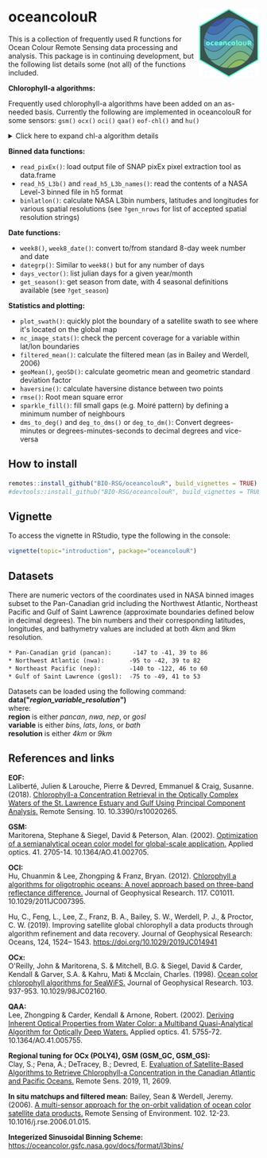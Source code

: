 # oceancolouR <a href='https://github.com/BIO-RSG/oceancolouR/blob/master/README.md'><img src='man/figures/logoraw.png' align="right" height="139" /></a>


This is a collection of frequently used R functions for Ocean Colour Remote Sensing data processing and analysis.
This package is in continuing development, but the following list details some (not all) of the functions included.

**Chlorophyll-a algorithms:**

Frequently used chlorophyll-a algorithms have been added on an as-needed basis. Currently the following are implemented in oceancolouR for some sensors: `gsm()` `ocx()` `oci()` `qaa()` `eof-chl()` and `hu()`
<details>
<summary> 
Click here to expand chl-a algorithm details
</summary>

Sensors available and tested here are MODIS-Aqua :blue_square: , SNPP-VIIRS :yellow_square:, SeaWiFS :green_square:, Landsat-8 OLI :black_large_square: , Sentinel-2 MSI :purple_square: , or sensor-independent :orange_square:

* `gsm()`: :blue_square::yellow_square::green_square: R implementation of the GSM algorithm, with traditional coefficients or coefficients calculated with `get_gs()`
* `ocx()` : :blue_square::yellow_square::green_square::black_large_square::purple_square: OCX algorithm. OCX coefficients can be optimized with `optimize_ocx_coefs()`
* `qaa()`: :green_square: QAA algorithm (v6) to calculate chlorophyll-a as well as phytoplankton absorption coefficients
* `eof_chl()`: EOF (empirical orthogonal function) method to calculate chlorophyll-a (requires **sensor and region-dependent training set** as input)
* `hu()` : :orange_square: Hu algorithm
* `oci()` : :blue_square::yellow_square::green_square: OCI algorithm. R implementation of NASA [Ocean Biology Processing Group](https://oceancolor.gsfc.nasa.gov/)'s standard chlorophyll-a product in ocean colour satellite images. For information on standard equations for all sensors see the [`chlor_a`](https://oceancolor.gsfc.nasa.gov/atbd/chlor_a/) data product page (and for Sentinel-3 OLCI see [here](https://forum.earthdata.nasa.gov/viewtopic.php?t=2370))
</details>

**Binned data functions:** 
* `read_pixEx()`: load output file of SNAP pixEx pixel extraction tool as data.frame
* `read_h5_L3b()` and `read_h5_L3b_names()`: read the contents of a NASA Level-3 binned file in h5 format
* `binlatlon()`: calculate NASA L3bin numbers, latitudes and longitudes for various spatial resolutions (see `?gen_nrows` for list of accepted spatial resolution strings)  

**Date functions:**
* `week8()`, `week8_date()`: convert to/from standard 8-day week number and date
* `dategrp()`: Similar to `week8()` but for any number of days
* `days_vector()`: list julian days for a given year/month
* `get_season()`: get season from date, with 4 seasonal definitions available (see `?get_season`)

**Statistics and plotting:**
* `plot_swath()`: quickly plot the boundary of a satellite swath to see where it's located on the global map
* `nc_image_stats()`: check the percent coverage for a variable within lat/lon boundaries
* `filtered_mean()`: calculate the filtered mean (as in Bailey and Werdell, 2006)
* `geoMean()`, `geoSD()`: calculate geometric mean and geometric standard deviation factor
* `haversine()`: calculate haversine distance between two points
* `rmse()`: Root mean square error
* `sparkle_fill()`: fill small gaps (e.g. Moiré pattern) by defining a minimum number of neighbours
* `dms_to_deg()` and `deg_to_dms()` or `deg_to_dm()`: Convert degrees-minutes or degrees-minutes-seconds to decimal degrees and vice-versa

## How to install

``` r
remotes::install_github("BIO-RSG/oceancolouR", build_vignettes = TRUE)
#devtools::install_github("BIO-RSG/oceancolouR", build_vignettes = TRUE)
```

## Vignette

To access the vignette in RStudio, type the following in the console:  

``` r
vignette(topic="introduction", package="oceancolouR")
```


## Datasets

There are numeric vectors of the coordinates used in NASA binned images subset to the Pan-Canadian grid including the Northwest Atlantic, Northeast Pacific and Gulf of Saint Lawrence (approximate boundaries defined below in decimal degrees). The bin numbers and their corresponding latitudes, longitudes, and bathymetry values are included at both 4km and 9km resolution.

    * Pan-Canadian grid (pancan):      -147 to -41, 39 to 86  
    * Northwest Atlantic (nwa):       -95 to -42, 39 to 82  
    * Northeast Pacific (nep):        -140 to -122, 46 to 60  
    * Gulf of Saint Lawrence (gosl):  -75 to -49, 41 to 53  

Datasets can be loaded using the following command:  
__data("*region_variable_resolution*")__  
where:  
    **region** is either *pancan*, *nwa*, *nep*, or *gosl*  
    **variable** is either *bins*, *lats*, *lons*, or *bath*  
    **resolution** is either *4km* or *9km*  

## References and links

**EOF:**  
Laliberté, Julien & Larouche, Pierre & Devred, Emmanuel & Craig, Susanne. (2018). [Chlorophyll-a Concentration Retrieval in the Optically Complex Waters of the St. Lawrence Estuary and Gulf Using Principal Component Analysis.](https://doi.org/10.3390/rs10020265) Remote Sensing. 10. 10.3390/rs10020265.  

**GSM:**  
Maritorena, Stephane & Siegel, David & Peterson, Alan. (2002). [Optimization of a semianalytical ocean color model for global-scale application.](https://doi.org/10.1364/AO.41.002705) Applied optics. 41. 2705-14. 10.1364/AO.41.002705.  

**OCI:**  
Hu, Chuanmin & Lee, Zhongping & Franz, Bryan. (2012). [Chlorophyll a algorithms for oligotrophic oceans: A novel approach based on three-band reflectance difference.](https://doi.org/10.1029/2011JC007395) Journal of Geophysical Research. 117. C01011. 10.1029/2011JC007395.  

Hu, C., Feng, L., Lee, Z., Franz, B. A., Bailey, S. W., Werdell, P. J., & Proctor, C. W. (2019). Improving satellite global chlorophyll a data products through algorithm refinement and data recovery. Journal of Geophysical Research: Oceans, 124, 1524– 1543. https://doi.org/10.1029/2019JC014941  

**OCx:**  
O'Reilly, John & Maritorena, S. & Mitchell, B.G. & Siegel, David & Carder, Kendall & Garver, S.A. & Kahru, Mati & Mcclain, Charles. (1998). [Ocean color chlorophyll algorithms for SeaWiFS.](https://doi.org/10.1029/98JC02160) Journal of Geophysical Research. 103. 937-953.  10.1029/98JC02160.

**QAA:**  
Lee, Zhongping & Carder, Kendall & Arnone, Robert. (2002). [Deriving Inherent Optical Properties from Water Color: a Multiband Quasi-Analytical Algorithm for Optically Deep Waters.](https://doi.org/10.1364/AO.41.005755) Applied optics. 41. 5755-72. 10.1364/AO.41.005755.  

**Regional tuning for OCx (POLY4), GSM (GSM_GC, GSM_GS):**  
Clay, S.; Pena, A.; DeTracey, B.; Devred, E. [Evaluation of Satellite-Based Algorithms to Retrieve Chlorophyll-a Concentration in the Canadian Atlantic and Pacific Oceans.](https://www.mdpi.com/2072-4292/11/22/2609/htm) Remote Sens. 2019, 11, 2609.  

**In situ matchups and filtered mean:**
Bailey, Sean & Werdell, Jeremy. (2006). [A multi-sensor approach for the on-orbit validation of ocean color satellite data products.](https://www.sciencedirect.com/science/article/pii/S0034425706000472) Remote Sensing of Environment. 102. 12-23. 10.1016/j.rse.2006.01.015.

**Integerized Sinusoidal Binning Scheme:**  
https://oceancolor.gsfc.nasa.gov/docs/format/l3bins/  




